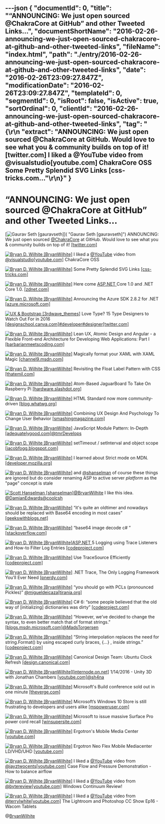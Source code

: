 ---json
{
  "documentId": 0,
  "title": "“ANNOUNCING: We just open sourced @ChakraCore at GitHub” and other Tweeted Links…",
  "documentShortName": "2016-02-26-announcing-we-just-open-sourced-chakracore-at-github-and-other-tweeted-links",
  "fileName": "index.html",
  "path": "./entry/2016-02-26-announcing-we-just-open-sourced-chakracore-at-github-and-other-tweeted-links",
  "date": "2016-02-26T23:09:27.847Z",
  "modificationDate": "2016-02-26T23:09:27.847Z",
  "templateId": 0,
  "segmentId": 0,
  "isRoot": false,
  "isActive": true,
  "sortOrdinal": 0,
  "clientId": "2016-02-26-announcing-we-just-open-sourced-chakracore-at-github-and-other-tweeted-links",
  "tag": "{\r\n  \"extract\": \"ANNOUNCING: We just open sourced @ChakraCore at GitHub. Would love to see what you &amp; community builds on top of it! [twitter.com]  I liked a @YouTube video from @visualstudio[youtube.com]  ChakraCore OSS Some Pretty Splendid SVG Links [css-tricks.com...\"\r\n}"
}
---

# “ANNOUNCING: We just open sourced @ChakraCore at GitHub” and other Tweeted Links…

[<img alt="Gaurav Seth [gauravseth]" src="https://songhay.blob.core.windows.net/shared-social-twitter/gauravseth.jpg">]( "Gaurav Seth [gauravseth]") ANNOUNCING: We just open sourced [@ChakraCore](http://twitter.com/ChakraCore) at GitHub. Would love to see what you &amp; community builds on top of it! [[twitter.com]](https://twitter.com/gauravseth/status/687326658458554372/photo/1)

[<img alt="Bryan D. Wilhite [BryanWilhite]" src="https://songhay.blob.core.windows.net/shared-social-twitter/BryanWilhite.jpeg">](http://t.co/UNdqV0Z1zz "Bryan D. Wilhite [BryanWilhite]") I liked a [@YouTube](http://twitter.com/YouTube) video from [@visualstudio](http://twitter.com/visualstudio)[[youtube.com]](https://www.youtube.com/watch?v=1bfDB3YPHFI&feature=youtu.be&a) ChakraCore OSS

[<img alt="Bryan D. Wilhite [BryanWilhite]" src="https://songhay.blob.core.windows.net/shared-social-twitter/BryanWilhite.jpeg">](http://t.co/UNdqV0Z1zz "Bryan D. Wilhite [BryanWilhite]") Some Pretty Splendid SVG Links [[css-tricks.com]](https://css-tricks.com/svg-funsville-links/)

[<img alt="Bryan D. Wilhite [BryanWilhite]" src="https://songhay.blob.core.windows.net/shared-social-twitter/BryanWilhite.jpeg">](http://t.co/UNdqV0Z1zz "Bryan D. Wilhite [BryanWilhite]") Here come [ASP.NET ](http://www.asp.net/) Core 1.0 and .NET Core 1.0. [[zdnet.com]](http://www.zdnet.com/article/microsoft-rebrands-asp-net-5-net-core-5/#ftag=RSSbaffb68)

[<img alt="Bryan D. Wilhite [BryanWilhite]" src="https://songhay.blob.core.windows.net/shared-social-twitter/BryanWilhite.jpeg">](http://t.co/UNdqV0Z1zz "Bryan D. Wilhite [BryanWilhite]") Announcing the Azure SDK 2.8.2 for .NET [[azure.microsoft.com]](https://azure.microsoft.com/en-us/blog/announcing-azure-sdk-2-8-2-for-net/)

[<img alt="UX & Bootstrap [3rdwave_themes]" src="https://songhay.blob.core.windows.net/shared-social-twitter/3rdwave_themes.png">](https://t.co/YxkOQb6W1f "UX & Bootstrap [3rdwave_themes]") Love Type? 15 Type Designers to Watch Out For in 2016 [[designschool.canva.com]](https://designschool.canva.com/blog/typography-designers/?utm_content=buffer26b6d&utm_medium=social&utm_source=twitter.com&utm_campaign=buffer)[#developer](http://search.twitter.com/search?q=%23developer)[#designer](http://search.twitter.com/search?q=%23designer)[[twitter.com]](https://twitter.com/3rdwave_themes/status/691737892562018304/photo/1)

[<img alt="Bryan D. Wilhite [BryanWilhite]" src="https://songhay.blob.core.windows.net/shared-social-twitter/BryanWilhite.jpeg">](http://t.co/UNdqV0Z1zz "Bryan D. Wilhite [BryanWilhite]") Lean UX, Atomic Design and Angular - a Flexible Front-end Architecture for Developing Web Applications: Part I [[barbarianmeetscoding.com]](http://www.barbarianmeetscoding.com/blog/2016/01/19/lean-ux-atomic-design-angular-a-flexible-front-end-architecture-for-developing-web-apps-part-i/)

[<img alt="Bryan D. Wilhite [BryanWilhite]" src="https://songhay.blob.core.windows.net/shared-social-twitter/BryanWilhite.jpeg">](http://t.co/UNdqV0Z1zz "Bryan D. Wilhite [BryanWilhite]") Magically format your XAML with XAML Magic [[channel9.msdn.com]](https://channel9.msdn.com/coding4fun/blog/Magically-format-your-XAML-with-XAML-Magic)

[<img alt="Bryan D. Wilhite [BryanWilhite]" src="https://songhay.blob.core.windows.net/shared-social-twitter/BryanWilhite.jpeg">](http://t.co/UNdqV0Z1zz "Bryan D. Wilhite [BryanWilhite]") Revisiting the Float Label Pattern with CSS [[thatemil.com]](http://thatemil.com/blog/2016/01/23/floating-label-no-js-pure-css/)

[<img alt="Bryan D. Wilhite [BryanWilhite]" src="https://songhay.blob.core.windows.net/shared-social-twitter/BryanWilhite.jpeg">](http://t.co/UNdqV0Z1zz "Bryan D. Wilhite [BryanWilhite]") Atom-Based JaguarBoard To Take On Raspberry Pi [[hardware.slashdot.org]](http://hardware.slashdot.org/story/16/01/24/1729241/atom-based-jaguarboard-to-take-on-raspberry-pi?utm_source=feedly1.0mainlinkanon&utm_medium=feed)

[<img alt="Bryan D. Wilhite [BryanWilhite]" src="https://songhay.blob.core.windows.net/shared-social-twitter/BryanWilhite.jpeg">](http://t.co/UNdqV0Z1zz "Bryan D. Wilhite [BryanWilhite]") HTML Standard now more community-driven [[blog.whatwg.org]](https://blog.whatwg.org/html-standard-now-more-community-driven)

[<img alt="Bryan D. Wilhite [BryanWilhite]" src="https://songhay.blob.core.windows.net/shared-social-twitter/BryanWilhite.jpeg">](http://t.co/UNdqV0Z1zz "Bryan D. Wilhite [BryanWilhite]") Combining UX Design And Psychology To Change User Behavior [[smashingmagazine.com]](https://www.smashingmagazine.com/2016/01/combining-ux-design-and-psychology-to-change-user-behavior/)

[<img alt="Bryan D. Wilhite [BryanWilhite]" src="https://songhay.blob.core.windows.net/shared-social-twitter/BryanWilhite.jpeg">](http://t.co/UNdqV0Z1zz "Bryan D. Wilhite [BryanWilhite]") JavaScript Module Pattern: In-Depth [[adequatelygood.com]](http://www.adequatelygood.com/JavaScript-Module-Pattern-In-Depth.html)[@tmrDevelops](http://twitter.com/tmrDevelops)

[<img alt="Bryan D. Wilhite [BryanWilhite]" src="https://songhay.blob.core.windows.net/shared-social-twitter/BryanWilhite.jpeg">](http://t.co/UNdqV0Z1zz "Bryan D. Wilhite [BryanWilhite]") setTimeout / setInterval and object scope [[jacobfogg.blogspot.com]](http://jacobfogg.blogspot.com/2008/01/settimeout-setinterval-and-object-scope.html)

[<img alt="Bryan D. Wilhite [BryanWilhite]" src="https://songhay.blob.core.windows.net/shared-social-twitter/BryanWilhite.jpeg">](http://t.co/UNdqV0Z1zz "Bryan D. Wilhite [BryanWilhite]") I learned about Strict mode on MDN. [[developer.mozilla.org]](https://developer.mozilla.org/en-US/docs/Web/JavaScript/Reference/Strict_mode?utm_campaign=share&utm_medium=doc+share+link&utm_source=twitter.com)

[<img alt="Bryan D. Wilhite [BryanWilhite]" src="https://songhay.blob.core.windows.net/shared-social-twitter/BryanWilhite.jpeg">](http://t.co/UNdqV0Z1zz "Bryan D. Wilhite [BryanWilhite]") and [@shanselman](http://twitter.com/shanselman) of course these things are ignored but do consider renaming ASP to active server *platform* as the "page" concept is stale

[<img alt="Scott Hanselman [shanselman]" src="https://songhay.blob.core.windows.net/shared-social-twitter/shanselman.jpeg">](https://t.co/KWE5X1BBOh "Scott Hanselman [shanselman]")[@BryanWilhite](http://twitter.com/BryanWilhite) I like this idea. [@DamianEdwards](http://twitter.com/DamianEdwards)[@coolcsh](http://twitter.com/coolcsh)

[<img alt="Bryan D. Wilhite [BryanWilhite]" src="https://songhay.blob.core.windows.net/shared-social-twitter/BryanWilhite.jpeg">](http://t.co/UNdqV0Z1zz "Bryan D. Wilhite [BryanWilhite]") “it's quite an oldtimer and nowadays should be replaced with Base64 encoding in most cases” [[geekswithblogs.net]](http://geekswithblogs.net/kobush/archive/2005/12/18/63486.aspx)

[<img alt="Bryan D. Wilhite [BryanWilhite]" src="https://songhay.blob.core.windows.net/shared-social-twitter/BryanWilhite.jpeg">](http://t.co/UNdqV0Z1zz "Bryan D. Wilhite [BryanWilhite]") “base64 image decode c# ” [[stackoverflow.com]](http://stackoverflow.com/questions/5083336/decoding-base64-image)

[<img alt="Bryan D. Wilhite [BryanWilhite]" src="https://songhay.blob.core.windows.net/shared-social-twitter/BryanWilhite.jpeg">](http://t.co/UNdqV0Z1zz "Bryan D. Wilhite [BryanWilhite]")[ASP.NET ](http://www.asp.net/) 5 Logging using Trace Listeners and How-to Filter Log Entries [[codeproject.com]](http://www.codeproject.com/Articles/1073028/ASP-NET-Logging-using-Trace-Listeners-and-How-to-F)

[<img alt="Bryan D. Wilhite [BryanWilhite]" src="https://songhay.blob.core.windows.net/shared-social-twitter/BryanWilhite.jpeg">](http://t.co/UNdqV0Z1zz "Bryan D. Wilhite [BryanWilhite]") Use TraceSource Efficiently [[codeproject.com]](http://www.codeproject.com/Tips/1071853/Use-TraceSource-Efficiently)

[<img alt="Bryan D. Wilhite [BryanWilhite]" src="https://songhay.blob.core.windows.net/shared-social-twitter/BryanWilhite.jpeg">](http://t.co/UNdqV0Z1zz "Bryan D. Wilhite [BryanWilhite]") .NET Trace, The Only Logging Framework You’ll Ever Need [[pnerdy.com]](http://pnerdy.com/2012/09/06/net-trace-the-only-logging-framework-youll-ever-need/)

[<img alt="Bryan D. Wilhite [BryanWilhite]" src="https://songhay.blob.core.windows.net/shared-social-twitter/BryanWilhite.jpeg">](http://t.co/UNdqV0Z1zz "Bryan D. Wilhite [BryanWilhite]") “you should go with PCLs (pronounced Pickles)” [@migueldeicaza](http://twitter.com/migueldeicaza)[[tirania.org]](http://tirania.org/blog/archive/2016/Jan-22.html)

[<img alt="Bryan D. Wilhite [BryanWilhite]" src="https://songhay.blob.core.windows.net/shared-social-twitter/BryanWilhite.jpeg">](http://t.co/UNdqV0Z1zz "Bryan D. Wilhite [BryanWilhite]") C# 6: “some people believed that the old way of [initializing] dictionaries was dirty” [[codeproject.com]](http://www.codeproject.com/Articles/808732/Briefly-exploring-Csharp-new-features)

[<img alt="Bryan D. Wilhite [BryanWilhite]" src="https://songhay.blob.core.windows.net/shared-social-twitter/BryanWilhite.jpeg">](http://t.co/UNdqV0Z1zz "Bryan D. Wilhite [BryanWilhite]") “However, we’ve decided to change the syntax, to even better match that of format strings.” [[blogs.msdn.microsoft.com]](https://blogs.msdn.microsoft.com/csharpfaq/2014/11/20/new-features-in-c-6/)[@MadsTorgersen](http://twitter.com/MadsTorgersen)

[<img alt="Bryan D. Wilhite [BryanWilhite]" src="https://songhay.blob.core.windows.net/shared-social-twitter/BryanWilhite.jpeg">](http://t.co/UNdqV0Z1zz "Bryan D. Wilhite [BryanWilhite]") “String interpolation replaces the need for string.Format() by using escaped curly braces, \{...} , inside strings.” [[codeproject.com]](http://www.codeproject.com/Tips/985778/String-Interpolation-A-New-Feature-of-Csharp)

[<img alt="Bryan D. Wilhite [BryanWilhite]" src="https://songhay.blob.core.windows.net/shared-social-twitter/BryanWilhite.jpeg">](http://t.co/UNdqV0Z1zz "Bryan D. Wilhite [BryanWilhite]") Canonical Design Team: Ubuntu Clock Refresh [[design.canonical.com]](http://design.canonical.com/2016/01/ubuntu-clock-refresh/)

[<img alt="Bryan D. Wilhite [BryanWilhite]" src="https://songhay.blob.core.windows.net/shared-social-twitter/BryanWilhite.jpeg">](http://t.co/UNdqV0Z1zz "Bryan D. Wilhite [BryanWilhite]")[[internode.on.net]](http://www.internode.on.net/) 1/14/2016 - Unity 3D with Jonathan Chambers [[youtube.com]](https://www.youtube.com/watch?v=B0yWmVL8hF0&feature=youtu.be)[@sh4na](http://twitter.com/sh4na)

[<img alt="Bryan D. Wilhite [BryanWilhite]" src="https://songhay.blob.core.windows.net/shared-social-twitter/BryanWilhite.jpeg">](http://t.co/UNdqV0Z1zz "Bryan D. Wilhite [BryanWilhite]") Microsoft's Build conference sold out in one minute [[theverge.com]](http://www.theverge.com/2016/1/19/10791982/microsoft-build-2016-sold-out-one-minute)

[<img alt="Bryan D. Wilhite [BryanWilhite]" src="https://songhay.blob.core.windows.net/shared-social-twitter/BryanWilhite.jpeg">](http://t.co/UNdqV0Z1zz "Bryan D. Wilhite [BryanWilhite]") Microsoft’s Windows 10 Store is still frustrating to developers and users alike [[mspoweruser.com]](http://mspoweruser.com/microsofts-windows-10-store-still-frustrating-developers-users-alike/)

[<img alt="Bryan D. Wilhite [BryanWilhite]" src="https://songhay.blob.core.windows.net/shared-social-twitter/BryanWilhite.jpeg">](http://t.co/UNdqV0Z1zz "Bryan D. Wilhite [BryanWilhite]") Microsoft to issue massive Surface Pro power cord recall [[winsupersite.com]](http://winsupersite.com/hardware/microsoft-issue-massive-surface-pro-power-cord-recall)

[<img alt="Bryan D. Wilhite [BryanWilhite]" src="https://songhay.blob.core.windows.net/shared-social-twitter/BryanWilhite.jpeg">](http://t.co/UNdqV0Z1zz "Bryan D. Wilhite [BryanWilhite]") Ergotron's Mobile Media Center [[youtube.com]](https://www.youtube.com/watch?v=LX7zEPyzFyg)

[<img alt="Bryan D. Wilhite [BryanWilhite]" src="https://songhay.blob.core.windows.net/shared-social-twitter/BryanWilhite.jpeg">](http://t.co/UNdqV0Z1zz "Bryan D. Wilhite [BryanWilhite]") Ergotron Neo Flex Mobile Mediacenter LD/VHD/UHD [[youtube.com]](https://www.youtube.com/watch?v=xOPTPLElENk)

[<img alt="Bryan D. Wilhite [BryanWilhite]" src="https://songhay.blob.core.windows.net/shared-social-twitter/BryanWilhite.jpeg">](http://t.co/UNdqV0Z1zz "Bryan D. Wilhite [BryanWilhite]") I liked a [@YouTube](http://twitter.com/YouTube) video from [@jayztwocents](http://twitter.com/jayztwocents)[[youtube.com]](https://www.youtube.com/watch?v=a12aDCxrcts&feature=youtu.be&a) Case Flow and Pressure Demonstration - How to balance airflow

[<img alt="Bryan D. Wilhite [BryanWilhite]" src="https://songhay.blob.core.windows.net/shared-social-twitter/BryanWilhite.jpeg">](http://t.co/UNdqV0Z1zz "Bryan D. Wilhite [BryanWilhite]") I liked a [@YouTube](http://twitter.com/YouTube) video from [@bytereview](http://twitter.com/bytereview)[[youtube.com]](https://www.youtube.com/watch?v=WbmPB8UYUPI&feature=youtu.be&a) Windows Continuum Review!

[<img alt="Bryan D. Wilhite [BryanWilhite]" src="https://songhay.blob.core.windows.net/shared-social-twitter/BryanWilhite.jpeg">](http://t.co/UNdqV0Z1zz "Bryan D. Wilhite [BryanWilhite]") I liked a [@YouTube](http://twitter.com/YouTube) video from [@terrylwhite](http://twitter.com/terrylwhite)[[youtube.com]](https://www.youtube.com/watch?v=mbd-OJCNOeQ&feature=youtu.be&a) The Lightroom and Photoshop CC Show Ep16 - Wacom Tablets

@[BryanWilhite](https://twitter.com/BryanWilhite)
